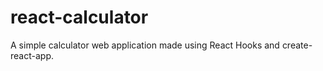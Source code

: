 # react-calculator
A simple calculator web application made using React Hooks and create-react-app.
